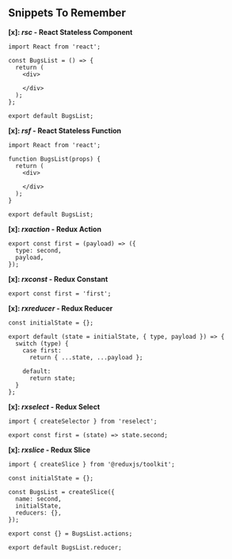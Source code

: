 ## Snippets To Remember
**[x]: *rsc* - React Stateless Component**
```
import React from 'react';

const BugsList = () => {
  return (
    <div>
      
    </div>
  );
};

export default BugsList;
```
**[x]: *rsf* - React Stateless Function**
```
import React from 'react';

function BugsList(props) {
  return (
    <div>
      
    </div>
  );
}

export default BugsList;
```
**[x]: *rxaction* - Redux Action**
```
export const first = (payload) => ({
  type: second,
  payload,
});
```
**[x]: *rxconst* - Redux Constant**
```
export const first = 'first';
```
**[x]: *rxreducer* - Redux Reducer**
```
const initialState = {};

export default (state = initialState, { type, payload }) => {
  switch (type) {
    case first:
      return { ...state, ...payload };

    default:
      return state;
  }
};
```
**[x]: *rxselect* - Redux Select**
```
import { createSelector } from 'reselect';

export const first = (state) => state.second;
```
**[x]: *rxslice* - Redux Slice**
```
import { createSlice } from '@reduxjs/toolkit';

const initialState = {};

const BugsList = createSlice({
  name: second,
  initialState,
  reducers: {},
});

export const {} = BugsList.actions;

export default BugsList.reducer;
```


